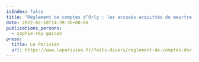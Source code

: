 ```yaml
---
isIndex: false
title: "Règlement de comptes d‘Orly : les accusés acquittés du meurtre de Moussa"
date: 2022-02-18T14:39:36+00:00
publications_persons:
  - sophie-rey-gascon
press:
  title: Le Parisien
  url: https://www.leparisien.fr/faits-divers/reglement-de-comptes-dorly-les-accuses-acquittes-du-meurtre-de-moussa-18-02-2022-ML6KDVPRYNHB7GRZYO5H7D65XQ.php
---
```

